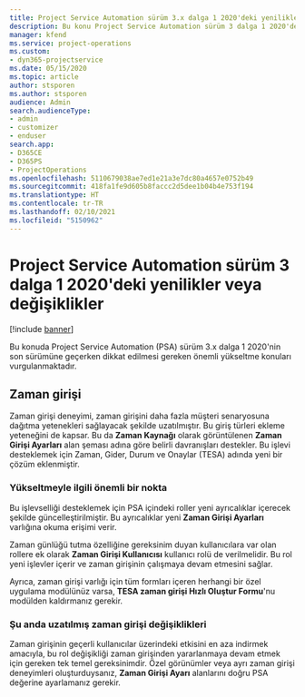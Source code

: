 ```yaml
---
title: Project Service Automation sürüm 3.x dalga 1 2020'deki yenilikler veya değişiklikler
description: Bu konu Project Service Automation sürüm 3 dalga 1 2020'deki yenilikler veya değişiklikler hakkında bilgi sağlar.
manager: kfend
ms.service: project-operations
ms.custom:
- dyn365-projectservice
ms.date: 05/15/2020
ms.topic: article
author: stsporen
ms.author: stsporen
audience: Admin
search.audienceType:
- admin
- customizer
- enduser
search.app:
- D365CE
- D365PS
- ProjectOperations
ms.openlocfilehash: 5110679038ae7ed1e21a3e7dc80a4657e0752b49
ms.sourcegitcommit: 418fa1fe9d605b8faccc2d5dee1b04b4e753f194
ms.translationtype: HT
ms.contentlocale: tr-TR
ms.lasthandoff: 02/10/2021
ms.locfileid: "5150962"
---
```

# <a name="whats-new-or-changed-in-project-service-automation-version-3-wave-1-2020"></a>Project Service Automation sürüm 3 dalga 1 2020'deki yenilikler veya değişiklikler

[!include [banner](../includes/psa-now-project-operations.md)]

Bu konuda Project Service Automation (PSA) sürüm 3.x dalga 1 2020'nin son sürümüne geçerken dikkat edilmesi gereken önemli yükseltme konuları vurgulanmaktadır.

## <a name="time-entry"></a>Zaman girişi
Zaman girişi deneyimi, zaman girişini daha fazla müşteri senaryosuna dağıtma yetenekleri sağlayacak şekilde uzatılmıştır. Bu giriş türleri ekleme yeteneğini de kapsar. Bu da **Zaman Kaynağı** olarak görüntülenen **Zaman Girişi Ayarları** alan şeması adına göre belirli davranışları destekler. Bu işlevi desteklemek için Zaman, Gider, Durum ve Onaylar (TESA) adında yeni bir çözüm eklenmiştir.

### <a name="upgrade-consideration"></a>Yükseltmeyle ilgili önemli bir nokta
Bu işlevselliği desteklemek için PSA içindeki roller yeni ayrıcalıklar içerecek şekilde güncelleştirilmiştir. Bu ayrıcalıklar yeni **Zaman Girişi Ayarları** varlığına okuma erişimi verir.

Zaman günlüğü tutma özelliğine gereksinim duyan kullanıcılara var olan rollere ek olarak **Zaman Girişi Kullanıcısı** kullanıcı rolü de verilmelidir. Bu rol yeni işlevler içerir ve zaman girişinin çalışmaya devam etmesini sağlar.

Ayrıca, zaman girişi varlığı için tüm formları içeren herhangi bir özel uygulama modülünüz varsa, **TESA zaman girişi Hızlı Oluştur Formu**'nu modülden kaldırmanız gerekir.

### <a name="currently-extended-time-entry-changes"></a>Şu anda uzatılmış zaman girişi değişiklikleri
Zaman girişinin geçerli kullanıcılar üzerindeki etkisini en aza indirmek amacıyla, bu rol değişikliği zaman girişinden yararlanmaya devam etmek için gereken tek temel gereksinimdir. Özel görünümler veya ayrı zaman girişi deneyimleri oluşturduysanız, **Zaman Girişi Ayarı** alanlarını doğru PSA değerine ayarlamanız gerekir.
